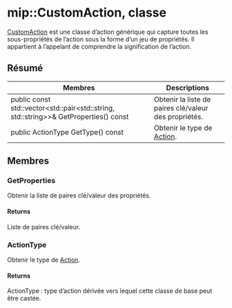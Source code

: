 # <a name="class-mipcustomaction"></a>mip::CustomAction, classe 
[CustomAction](#classmip_1_1_custom_action) est une classe d’action générique qui capture toutes les sous-propriétés de l’action sous la forme d’un jeu de propriétés. Il appartient à l’appelant de comprendre la signification de l’action.
  
## <a name="summary"></a>Résumé
 Membres                        | Descriptions                                
--------------------------------|---------------------------------------------
public const std::vector<std::pair<std::string, std::string>>& GetProperties() const  |  Obtenir la liste de paires clé/valeur des propriétés.
public ActionType GetType() const  |  Obtenir le type de [Action](#classmip_1_1_action).
  
## <a name="members"></a>Membres
  
### <a name="getproperties"></a>GetProperties
Obtenir la liste de paires clé/valeur des propriétés.
  
#### <a name="returns"></a>Returns
Liste de paires clé/valeur.
  
### <a name="actiontype"></a>ActionType
Obtenir le type de [Action](#classmip_1_1_action).
  
#### <a name="returns"></a>Returns
ActionType : type d’action dérivée vers lequel cette classe de base peut être castée.